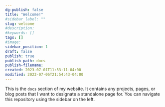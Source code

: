 ```yaml
---
dg-publish: false
title: "Welcome!"
#sidebar_label: ""
slug: welcome
#description: 
#keywords: []
tags: []
#image: 
sidebar_position: 1
draft: false
publish: true
publish-path: docs
publish-filename: 
created: 2023-07-01T11:53:11-04:00
modified: 2023-07-06T21:54:43-04:00
---
```


This is the `docs` section of my website. It contains any projects, pages, or blog posts that I want to designate a standalone page for. You can navigate this repository using the sidebar on the left.